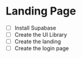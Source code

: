 # Landing Page

- [ ] Install Supabase
- [ ] Create the UI Library
- [ ] Create the landing
- [ ] Create the login page
